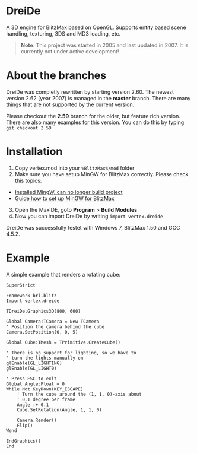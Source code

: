 # DreiDe
A 3D engine for BlitzMax based on OpenGL. Supports entity based scene handling, texturing, 3DS and MD3 loading, etc.

> **Note**: This project was started in 2005 and last updated in 2007. It is currently not under active development!

# About the branches
DreiDe was completly rewritten by starting version 2.60. The newest version 2.62 (year 2007) is managed in the **master** branch. There are many things that are not supported by the current version.

Please checkout the **2.59** branch for the older, but feature rich version. There are also many examples for this version.
You can do this by typing `git checkout 2.59`

# Installation
1. Copy vertex.mod into your `%BlitzMax%/mod` folder
2. Make sure you have setup MinGW for BlitzMax correctly. Please check this topics:
 * [Installed MingW, can no longer build project](http://www.blitzbasic.com/Community/posts.php?topic=104435)
 * [Guide how to set up MinGW for BlitzMax](http://www.blitzbasic.com/Community/posts.php?topic=90964)
3. Open the MaxIDE, goto **Program** > **Build Modules**
4. Now you can import DreiDe by writing `import vertex.dreide`

DreiDe was successfully testet with Windows 7, BlitzMax 1.50 and GCC 4.5.2.

# Example
A simple example that renders a rotating cube:

```
SuperStrict

Framework brl.blitz
Import vertex.dreide

TDreiDe.Graphics3D(800, 600)

Global Camera:TCamera = New TCamera
' Position the camera behind the cube
Camera.SetPosition(0, 0, 5)

Global Cube:TMesh = TPrimitive.CreateCube()

' There is no support for lighting, so we have to
' turn the lights manually on
glEnable(GL_LIGHTING)
glEnable(GL_LIGHT0)

' Press ESC to exit
Global Angle:Float = 0
While Not KeyDown(KEY_ESCAPE)
	' Turn the cube around the (1, 1, 0)-axis about
	' 0.1 degree per frame
	Angle :+ 0.1
	Cube.SetRotation(Angle, 1, 1, 0)

	Camera.Render()
	Flip()
Wend

EndGraphics()
End
```
